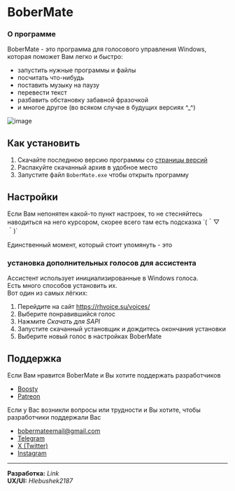 # BoberMate
### О программе
BoberMate - это программа для голосового управления Windows, которая поможет Вам легко и быстро:
   - запустить нужные программы и файлы
   - посчитать что-нибудь
   - поставить музыку на паузу
   - перевести текст
   - разбавить обстановку забавной фразочкой
   - и многое другое (во всяком случае в будущих версиях ^_^)

![image](https://github.com/user-attachments/assets/816e09b2-e41a-41dd-ba3b-841683f53ee5)

## Как установить
1. Скачайте последнюю версию программы со [страницы версий](https://github.com/Hlebushek25/BoberMate/releases)
2. Распакуйте скачанный архив в удобное место
3. Запустите файл `BoberMate.exe` чтобы открыть программу

## Настройки
Если Вам непонятен какой-то пункт настроек, то не стесняйтесь наводиться на него курсором, скорее всего там есть подсказка \`(＾▽＾)`

Единственный момент, который стоит упомянуть - это
### установка дополнительных голосов для ассистента
Ассистент использует инициализированные в Windows голоса.<br>
Есть много способов установить их.<br>
Вот один из самых лёгких:
1. Перейдите на сайт https://rhvoice.su/voices/
2. Выберите понравившийся голос
3. Нажмите *Скачать для SAPI*
4. Запустите скачанный установщик и дождитесь окончания установки
5. Выберите новый голос в настройках BoberMate

## Поддержка
Если Вам нравится BoberMate и Вы хотите поддержать разработчиков
- [Boosty](https://boosty.to/bobermate)
- [Patreon](https://patreon.com/BoberMate)<br>

Если у Вас возникли вопросы или трудности и Вы хотите, чтобы разработчики поддержали Вас
- bobermateemail@gmail.com
- [Telegram](https://t.me/BoberMate)
- [X (Twitter)](https://twitter.com/BoberMate?s=09)
- [Instagram](https://www.instagram.com/bober.mate/)

---
**Разработка:** *Link*<br>
**UX/UI:** *Hlebushek2187*
